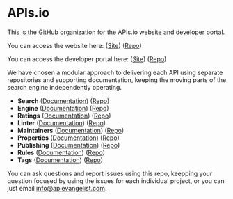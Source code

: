# APIs.io
This is the GitHub organization for the APIs.io website and developer portal.

You can access the website here: ([Site](https://apis-io-site.apievangelist.com/)) ([Repo](https://github.com/api-search/developer-portal))

You can access the developer portal here: ([Site](https://apis-io-api.apievangelist.com/)) ([Repo](https://github.com/api-search/web-site))

We have chosen a modular approach to delivering each API using separate repositories and supporting documentation, keeping the moving parts of the search engine independently operating.

- **Search** ([Documentation](https://apis-io-search-api.apievangelist.com)) ([Repo](https://github.com/api-search/search-api))
- **Engine** ([Documentation](apis-io-engine-api.apievangelist.com)) ([Repo](https://github.com/api-search/engine-api))
- **Ratings** ([Documentation](apis-io-ratings-api.apievangelist.com)) ([Repo](https://github.com/api-search/ratings-api))
- **Linter** ([Documentation](apis-io-linter-api.apievangelist.com)) ([Repo](https://github.com/api-search/linter-api))
- **Maintainers** ([Documentation](apis-io-maintainers-api.apievangelist.com)) ([Repo](https://github.com/api-search/maintainers-api))
- **Properties** ([Documentation](apis-io-properties-api.apievangelist.com)) ([Repo](https://github.com/api-search/properties-api))
- **Publishing** ([Documentation](apis-io-publishing-api.apievangelist.com)) ([Repo](https://github.com/api-search/publishing-api))
- **Rules** ([Documentation](apis-io-rules-api.apievangelist.com)) ([Repo](https://github.com/api-search/rules-api))
- **Tags** ([Documentation](apis-io-tags-api.apievangelist.com)) ([Repo](https://github.com/api-search/tags-api))

You can ask questions and report issues using this repo, keepping your question focused by using the issues for each individual project, or you can just email [info@apievangelist.com](mailto:info@apievangelist.com).
